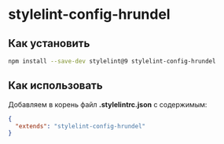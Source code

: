 # stylelint-config-hrundel

## Как установить

```bash
npm install --save-dev stylelint@9 stylelint-config-hrundel
```

## Как использовать

Добавляем в корень файл __.stylelintrc.json__ с содержимым:

```json
{
  "extends": "stylelint-config-hrundel"
}
```
